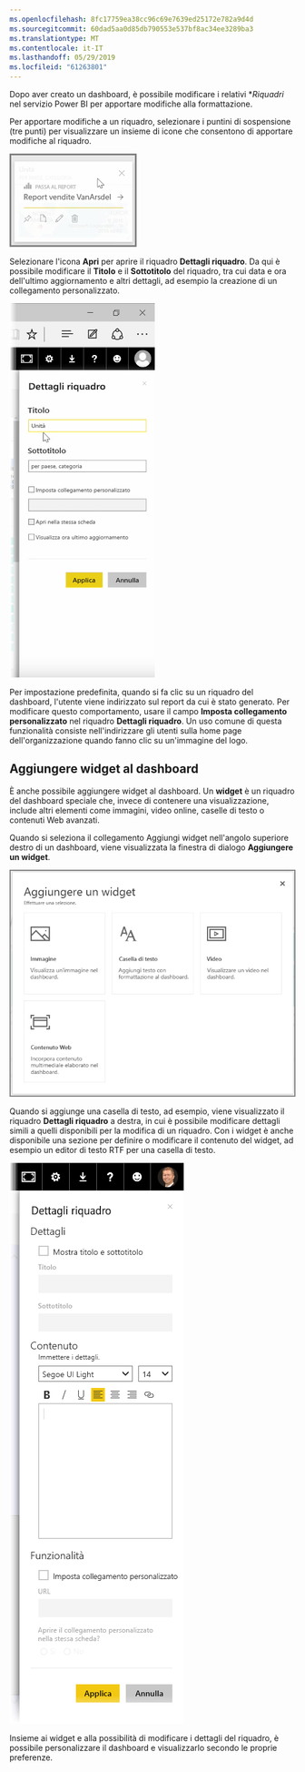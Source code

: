 ```yaml
---
ms.openlocfilehash: 8fc17759ea38cc96c69e7639ed25172e782a9d4d
ms.sourcegitcommit: 60dad5aa0d85db790553e537bf8ac34ee3289ba3
ms.translationtype: MT
ms.contentlocale: it-IT
ms.lasthandoff: 05/29/2019
ms.locfileid: "61263801"
---
```

Dopo aver creato un dashboard, è possibile modificare i relativi **Riquadri* nel servizio Power BI per apportare modifiche alla formattazione.

Per apportare modifiche a un riquadro, selezionare i puntini di sospensione (tre punti) per visualizzare un insieme di icone che consentono di apportare modifiche al riquadro.

![](media/4-4d-change-tile-details/4-4d_1.png)

Selezionare l'icona **Apri** per aprire il riquadro **Dettagli riquadro**. Da qui è possibile modificare il **Titolo** e il **Sottotitolo** del riquadro, tra cui data e ora dell'ultimo aggiornamento e altri dettagli, ad esempio la creazione di un collegamento personalizzato.

![](media/4-4d-change-tile-details/4-4d_2.png)

Per impostazione predefinita, quando si fa clic su un riquadro del dashboard, l'utente viene indirizzato sul report da cui è stato generato. Per modificare questo comportamento, usare il campo **Imposta collegamento personalizzato** nel riquadro **Dettagli riquadro**. Un uso comune di questa funzionalità consiste nell'indirizzare gli utenti sulla home page dell'organizzazione quando fanno clic su un'immagine del logo.

## <a name="add-widgets-to-your-dashboard"></a>Aggiungere widget al dashboard
È anche possibile aggiungere widget al dashboard. Un **widget** è un riquadro del dashboard speciale che, invece di contenere una visualizzazione, include altri elementi come immagini, video online, caselle di testo o contenuti Web avanzati.

Quando si seleziona il collegamento Aggiungi widget nell'angolo superiore destro di un dashboard, viene visualizzata la finestra di dialogo **Aggiungere un widget**.

![](media/4-4d-change-tile-details/4-4d_3.png)

Quando si aggiunge una casella di testo, ad esempio, viene visualizzato il riquadro **Dettagli riquadro** a destra, in cui è possibile modificare dettagli simili a quelli disponibili per la modifica di un riquadro. Con i widget è anche disponibile una sezione per definire o modificare il contenuto del widget, ad esempio un editor di testo RTF per una casella di testo.

![](media/4-4d-change-tile-details/4-4d_4.png)

Insieme ai widget e alla possibilità di modificare i dettagli del riquadro, è possibile personalizzare il dashboard e visualizzarlo secondo le proprie preferenze.

